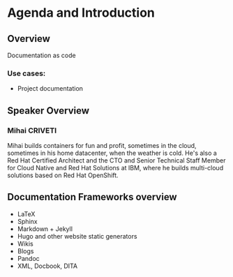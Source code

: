 # Agenda and Introduction

Overview
--------

Documentation as code

### Use cases:

- Project documentation


Speaker Overview
----------------

### Mihai CRIVETI

Mihai builds containers for fun and profit, sometimes in the cloud, sometimes in his home datacenter, when the weather is cold. He's also a Red Hat Certified Architect and the CTO and Senior Technical Staff Member for Cloud Native and Red Hat Solutions at IBM, where he builds multi-cloud solutions based on Red Hat OpenShift.


Documentation Frameworks overview
---------------------------------

- LaTeX
- Sphinx
- Markdown + Jekyll
- Hugo and other website static generators
- Wikis
- Blogs
- Pandoc
- XML, Docbook, DITA
